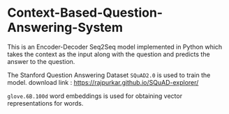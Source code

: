 # Context-Based-Question-Answering-System

This is an Encoder-Decoder Seq2Seq model implemented in Python which takes the context as the input along with the question and predicts the answer to the question.

The Stanford Question Answering Dataset `SQuAD2.0` is used to train the model.
download link : https://rajpurkar.github.io/SQuAD-explorer/

`glove.6B.100d` word embeddings is used for obtaining vector representations for words.
